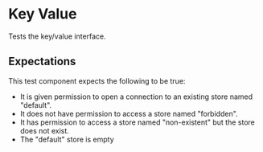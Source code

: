 # Key Value

Tests the key/value interface.

## Expectations

This test component expects the following to be true:
* It is given permission to open a connection to an existing store named "default".
* It does not have permission to access a store named "forbidden".
* It has permission to access a store named "non-existent" but the store does not exist.
* The "default" store is empty
